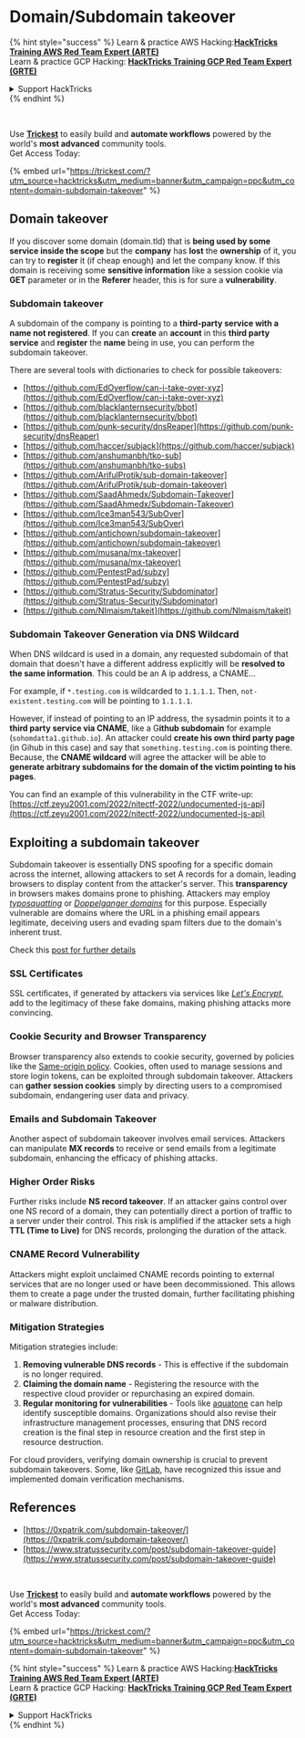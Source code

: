 # Domain/Subdomain takeover

{% hint style="success" %}
Learn & practice AWS Hacking:<img src="../.gitbook/assets/arte.png" alt="" data-size="line">[**HackTricks Training AWS Red Team Expert (ARTE)**](https://training.hacktricks.xyz/courses/arte)<img src="../.gitbook/assets/arte.png" alt="" data-size="line">\
Learn & practice GCP Hacking: <img src="../.gitbook/assets/grte.png" alt="" data-size="line">[**HackTricks Training GCP Red Team Expert (GRTE)**<img src="../.gitbook/assets/grte.png" alt="" data-size="line">](https://training.hacktricks.xyz/courses/grte)

<details>

<summary>Support HackTricks</summary>

* Check the [**subscription plans**](https://github.com/sponsors/carlospolop)!
* **Join the** 💬 [**Discord group**](https://discord.gg/hRep4RUj7f) or the [**telegram group**](https://t.me/peass) or **follow** us on **Twitter** 🐦 [**@hacktricks\_live**](https://twitter.com/hacktricks\_live)**.**
* **Share hacking tricks by submitting PRs to the** [**HackTricks**](https://github.com/carlospolop/hacktricks) and [**HackTricks Cloud**](https://github.com/carlospolop/hacktricks-cloud) github repos.

</details>
{% endhint %}

<figure><img src="../.gitbook/assets/image (48).png" alt=""><figcaption></figcaption></figure>

\
Use [**Trickest**](https://trickest.com/?utm\_source=hacktricks\&utm\_medium=text\&utm\_campaign=ppc\&utm\_term=trickest\&utm\_content=domain-subdomain-takeover) to easily build and **automate workflows** powered by the world's **most advanced** community tools.\
Get Access Today:

{% embed url="https://trickest.com/?utm_source=hacktricks&utm_medium=banner&utm_campaign=ppc&utm_content=domain-subdomain-takeover" %}

## Domain takeover

If you discover some domain (domain.tld) that is **being used by some service inside the scope** but the **company** has **lost** the **ownership** of it, you can try to **register** it (if cheap enough) and let the company know. If this domain is receiving some **sensitive information** like a session cookie via **GET** parameter or in the **Referer** header, this is for sure a **vulnerability**.

### Subdomain takeover

A subdomain of the company is pointing to a **third-party service with a name not registered**. If you can **create** an **account** in this **third party service** and **register** the **name** being in use, you can perform the subdomain takeover.

There are several tools with dictionaries to check for possible takeovers:

* [https://github.com/EdOverflow/can-i-take-over-xyz](https://github.com/EdOverflow/can-i-take-over-xyz)
* [https://github.com/blacklanternsecurity/bbot](https://github.com/blacklanternsecurity/bbot)
* [https://github.com/punk-security/dnsReaper](https://github.com/punk-security/dnsReaper)
* [https://github.com/haccer/subjack](https://github.com/haccer/subjack)
* [https://github.com/anshumanbh/tko-sub](https://github.com/anshumanbh/tko-subs)
* [https://github.com/ArifulProtik/sub-domain-takeover](https://github.com/ArifulProtik/sub-domain-takeover)
* [https://github.com/SaadAhmedx/Subdomain-Takeover](https://github.com/SaadAhmedx/Subdomain-Takeover)
* [https://github.com/Ice3man543/SubOver](https://github.com/Ice3man543/SubOver)
* [https://github.com/antichown/subdomain-takeover](https://github.com/antichown/subdomain-takeover)
* [https://github.com/musana/mx-takeover](https://github.com/musana/mx-takeover)
* [https://github.com/PentestPad/subzy](https://github.com/PentestPad/subzy)
* [https://github.com/Stratus-Security/Subdominator](https://github.com/Stratus-Security/Subdominator)
* [https://github.com/NImaism/takeit](https://github.com/NImaism/takeit)

### Subdomain Takeover Generation via DNS Wildcard

When DNS wildcard is used in a domain, any requested subdomain of that domain that doesn't have a different address explicitly will be **resolved to the same information**. This could be an A ip address, a CNAME...

For example, if `*.testing.com` is wildcarded to `1.1.1.1`. Then, `not-existent.testing.com` will be pointing to `1.1.1.1`.

However, if instead of pointing to an IP address, the sysadmin points it to a **third party service via CNAME**, like a G**ithub subdomain** for example (`sohomdatta1.github.io`). An attacker could **create his own third party page** (in Gihub in this case) and say that `something.testing.com` is pointing there. Because, the **CNAME wildcard** will agree the attacker will be able to **generate arbitrary subdomains for the domain of the victim pointing to his pages**.

You can find an example of this vulnerability in the CTF write-up: [https://ctf.zeyu2001.com/2022/nitectf-2022/undocumented-js-api](https://ctf.zeyu2001.com/2022/nitectf-2022/undocumented-js-api)

## Exploiting a subdomain takeover

Subdomain takeover is essentially DNS spoofing for a specific domain across the internet, allowing attackers to set A records for a domain, leading browsers to display content from the attacker's server. This **transparency** in browsers makes domains prone to phishing. Attackers may employ [_typosquatting_](https://en.wikipedia.org/wiki/Typosquatting) or [_Doppelganger domains_](https://en.wikipedia.org/wiki/Doppelg%C3%A4nger) for this purpose. Especially vulnerable are domains where the URL in a phishing email appears legitimate, deceiving users and evading spam filters due to the domain's inherent trust.

Check this [post for further details](https://0xpatrik.com/subdomain-takeover/)

### **SSL Certificates**

SSL certificates, if generated by attackers via services like [_Let's Encrypt_](https://letsencrypt.org/), add to the legitimacy of these fake domains, making phishing attacks more convincing.

### **Cookie Security and Browser Transparency**

Browser transparency also extends to cookie security, governed by policies like the [Same-origin policy](https://en.wikipedia.org/wiki/Same-origin\_policy). Cookies, often used to manage sessions and store login tokens, can be exploited through subdomain takeover. Attackers can **gather session cookies** simply by directing users to a compromised subdomain, endangering user data and privacy.

### **Emails and Subdomain Takeover**

Another aspect of subdomain takeover involves email services. Attackers can manipulate **MX records** to receive or send emails from a legitimate subdomain, enhancing the efficacy of phishing attacks.

### **Higher Order Risks**

Further risks include **NS record takeover**. If an attacker gains control over one NS record of a domain, they can potentially direct a portion of traffic to a server under their control. This risk is amplified if the attacker sets a high **TTL (Time to Live)** for DNS records, prolonging the duration of the attack.

### CNAME Record Vulnerability

Attackers might exploit unclaimed CNAME records pointing to external services that are no longer used or have been decommissioned. This allows them to create a page under the trusted domain, further facilitating phishing or malware distribution.

### **Mitigation Strategies**

Mitigation strategies include:

1. **Removing vulnerable DNS records** - This is effective if the subdomain is no longer required.
2. **Claiming the domain name** - Registering the resource with the respective cloud provider or repurchasing an expired domain.
3. **Regular monitoring for vulnerabilities** - Tools like [aquatone](https://github.com/michenriksen/aquatone) can help identify susceptible domains. Organizations should also revise their infrastructure management processes, ensuring that DNS record creation is the final step in resource creation and the first step in resource destruction.

For cloud providers, verifying domain ownership is crucial to prevent subdomain takeovers. Some, like [GitLab](https://about.gitlab.com/2018/02/05/gitlab-pages-custom-domain-validation/), have recognized this issue and implemented domain verification mechanisms.

## References

* [https://0xpatrik.com/subdomain-takeover/](https://0xpatrik.com/subdomain-takeover/)
* [https://www.stratussecurity.com/post/subdomain-takeover-guide](https://www.stratussecurity.com/post/subdomain-takeover-guide)

<figure><img src="../.gitbook/assets/image (48).png" alt=""><figcaption></figcaption></figure>

\
Use [**Trickest**](https://trickest.com/?utm\_source=hacktricks\&utm\_medium=text\&utm\_campaign=ppc\&utm\_term=trickest\&utm\_content=domain-subdomain-takeover) to easily build and **automate workflows** powered by the world's **most advanced** community tools.\
Get Access Today:

{% embed url="https://trickest.com/?utm_source=hacktricks&utm_medium=banner&utm_campaign=ppc&utm_content=domain-subdomain-takeover" %}

{% hint style="success" %}
Learn & practice AWS Hacking:<img src="../.gitbook/assets/arte.png" alt="" data-size="line">[**HackTricks Training AWS Red Team Expert (ARTE)**](https://training.hacktricks.xyz/courses/arte)<img src="../.gitbook/assets/arte.png" alt="" data-size="line">\
Learn & practice GCP Hacking: <img src="../.gitbook/assets/grte.png" alt="" data-size="line">[**HackTricks Training GCP Red Team Expert (GRTE)**<img src="../.gitbook/assets/grte.png" alt="" data-size="line">](https://training.hacktricks.xyz/courses/grte)

<details>

<summary>Support HackTricks</summary>

* Check the [**subscription plans**](https://github.com/sponsors/carlospolop)!
* **Join the** 💬 [**Discord group**](https://discord.gg/hRep4RUj7f) or the [**telegram group**](https://t.me/peass) or **follow** us on **Twitter** 🐦 [**@hacktricks\_live**](https://twitter.com/hacktricks\_live)**.**
* **Share hacking tricks by submitting PRs to the** [**HackTricks**](https://github.com/carlospolop/hacktricks) and [**HackTricks Cloud**](https://github.com/carlospolop/hacktricks-cloud) github repos.

</details>
{% endhint %}

